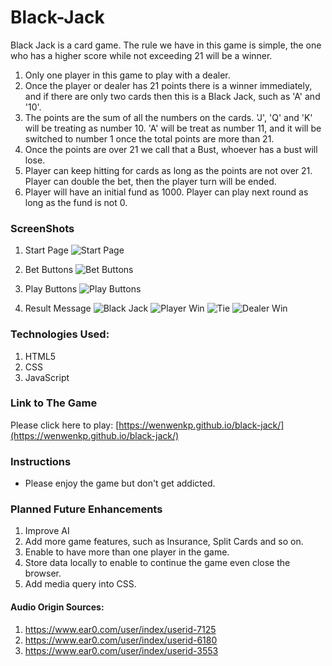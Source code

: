 # Black-Jack

Black Jack is a card game. The rule we have in this game is simple, the one who has a higher score while not exceeding 21 will be a winner. 
1. Only one player in this game to play with a dealer.
2. Once the player or dealer has 21 points there is a winner immediately, and if there are only two cards then this is a Black Jack, such as 'A' and '10'.
2. The points are the sum of all the numbers on the cards. 'J', 'Q' and 'K' will be treating as number 10. 'A' will be treat as number 11, and it will be switched to number 1 once the total points are more than 21.
3. Once the points are over 21 we call that a Bust, whoever has a bust will lose.
4. Player can keep hitting for cards as long as the points are not over 21. Player can double the bet, then the player turn will be ended.
5. Player will have an initial fund as 1000. Player can play next round as long as the fund is not 0.

### ScreenShots
1. Start Page
![Start Page](https://i.imgur.com/0nxWzrR.png)

2. Bet Buttons
![Bet Buttons](https://i.imgur.com/4jUleEj.png)

3. Play Buttons
![Play Buttons](https://i.imgur.com/51kuK4K.png)

4. Result Message
![Black Jack](https://i.imgur.com/4PoGAqO.png)
![Player Win](https://i.imgur.com/efNXg4x.png)
![Tie](https://i.imgur.com/ExwZx5C.png)
![Dealer Win](https://i.imgur.com/yRSdjk2.png)

### Technologies Used:
1. HTML5
2. CSS
3. JavaScript

### Link to The Game
Please click here to play: [https://wenwenkp.github.io/black-jack/](https://wenwenkp.github.io/black-jack/)

### Instructions
- Please enjoy the game but don't get addicted.

### Planned Future Enhancements
1. Improve AI
2. Add more game features, such as Insurance, Split Cards and so on.
3. Enable to have more than one player in the game.
4. Store data locally to enable to continue the game even close the browser.
5. Add media query into CSS.

#### Audio Origin Sources:
1. https://www.ear0.com/user/index/userid-7125
2. https://www.ear0.com/user/index/userid-6180
3. https://www.ear0.com/user/index/userid-3553

